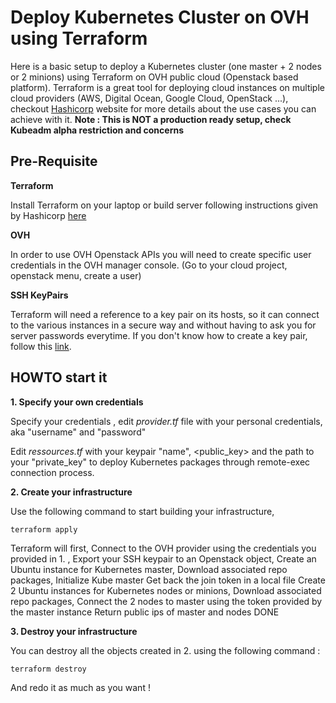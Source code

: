 # Deploy Kubernetes Cluster on OVH using Terraform

Here is a basic setup to deploy a Kubernetes cluster (one master + 2 nodes or 2 minions) using Terraform on OVH public cloud (Openstack based platform). Terraform is a great tool for deploying cloud instances on multiple cloud providers (AWS, Digital Ocean, Google Cloud, OpenStack ...), checkout [Hashicorp](https://www.terraform.io) website for more details about the use cases you can achieve with it. **Note : This is NOT a production ready setup, check Kubeadm alpha restriction and concerns**

## Pre-Requisite

**Terraform**

Install Terraform on your laptop or build server following instructions given by Hashicorp [here](https://www.terraform.io/intro/getting-started/install.html)

**OVH**

In order to use OVH Openstack APIs you will need to create specific user credentials in the OVH manager console. (Go to your cloud project, openstack menu, create a user)

**SSH KeyPairs**

Terraform will need a reference to a key pair on its hosts, so it can connect to the various instances in a secure way and without having to ask you for server passwords everytime. If you don't know how to create a key pair, follow this [link](https://www.ovh.co.uk/g1769.creating_ssh_keys). 

## HOWTO start it

**1. Specify your own credentials**

Specify your credentials , edit *provider.tf* file with your personal credentials, aka "username" and "password"

Edit *ressources.tf* with your keypair "name", <public_key> and the path to your "private_key" to deploy Kubernetes packages through remote-exec connection process. 

**2. Create your infrastructure**

Use the following command to start building your infrastructure,
```
terraform apply
```
Terraform will first, 
Connect to the OVH provider using the credentials you provided in 1. , 
  Export your SSH keypair to an Openstack object,
   Create an Ubuntu instance for Kubernetes master,
    Download associated repo packages,
    Initialize Kube master
    Get back the join token in a local file
   Create 2 Ubuntu instances for Kubernetes nodes or minions,
    Download associated repo packages,
    Connect the 2 nodes to master using the token provided by the master instance
Return public ips of master and nodes
DONE

**3. Destroy your infrastructure**

You can destroy all the objects created in 2. using the following command : 
```
terraform destroy
```

And redo it as much as you want !
